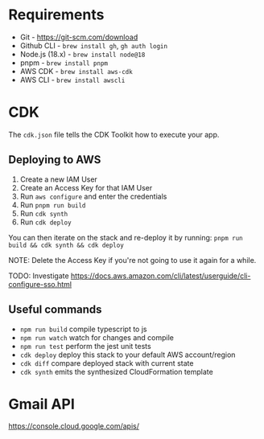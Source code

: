 # Requirements

- Git - https://git-scm.com/download
- Github CLI - `brew install gh`, `gh auth login`
- Node.js (18.x) - `brew install node@18`
- pnpm - `brew install pnpm`
- AWS CDK - `brew install aws-cdk`
- AWS CLI - `brew install awscli`

# CDK

The `cdk.json` file tells the CDK Toolkit how to execute your app.

## Deploying to AWS

1. Create a new IAM User
2. Create an Access Key for that IAM User
3. Run `aws configure` and enter the credentials
4. Run `pnpm run build`
5. Run `cdk synth`
6. Run `cdk deploy`

You can then iterate on the stack and re-deploy it by running:
`pnpm run build && cdk synth && cdk deploy`

NOTE: Delete the Access Key if you're not going to use it again for a while.

TODO: Investigate https://docs.aws.amazon.com/cli/latest/userguide/cli-configure-sso.html

## Useful commands

- `npm run build` compile typescript to js
- `npm run watch` watch for changes and compile
- `npm run test` perform the jest unit tests
- `cdk deploy` deploy this stack to your default AWS account/region
- `cdk diff` compare deployed stack with current state
- `cdk synth` emits the synthesized CloudFormation template

# Gmail API

https://console.cloud.google.com/apis/
